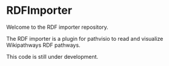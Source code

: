 RDFImporter
===========
Welcome to the RDF importer repository.

The RDF importer is a plugin for pathvisio to read and visualize Wikipathways RDF pathways.

This code is still under development.
